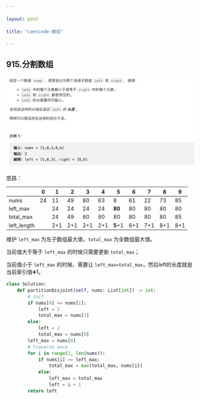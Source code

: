```yaml
---

layout: post

title: "Leetcode-数组"

---
```


## 915.分割数组

<img src="/_posts/typora-user-images/image-20230605224715166.png" alt="image-20230605224715166" style="zoom:50%;" />

思路：

|             | 0    | 1    | 2    | 3    | 4    | 5       | 6    | 7    | 8    | 9    |
| ----------- | ---- | ---- | ---- | ---- | ---- | ------- | ---- | ---- | ---- | ---- |
| nums        | 24   | 11   | 49   | 80   | 63   | 8       | 61   | 22   | 73   | 85   |
| left_max    |      | 24   | 24   | 24   | 24   | **80**  | 80   | 80   | 80   | 80   |
| total_max   |      | 24   | 49   | 80   | 80   | 80      | 80   | 80   | 80   | 85   |
| left_length |      | 2+1  | 2+1  | 2+1  | 2+1  | **5**+1 | 6+1  | 7+1  | 8+1  | 8+1  |

维护 `left_max` 为左子数组最大值，`total_max` 为全数组最大值。

当前值大于等于 `left_max` 的时候只需要更新 `total_max`；

当前值小于 `left_max` 的时候，需要让 `left_max=total_max`，然后left的长度就是当前索引值➕1。

~~~python
class Solution:
    def partitionDisjoint(self, nums: List[int]) -> int:
        # init
        if nums[0] <= nums[1]:
            left = 1
            total_max = nums[1]
        else:
            left = 2
            total_max = nums[0]
        left_max = nums[0]
        # traverse once
        for i in range(2, len(nums)):
            if nums[i] >= left_max:
                total_max = max(total_max, nums[i])
            else:
                left_max = total_max
                left = i + 1
        return left
~~~

